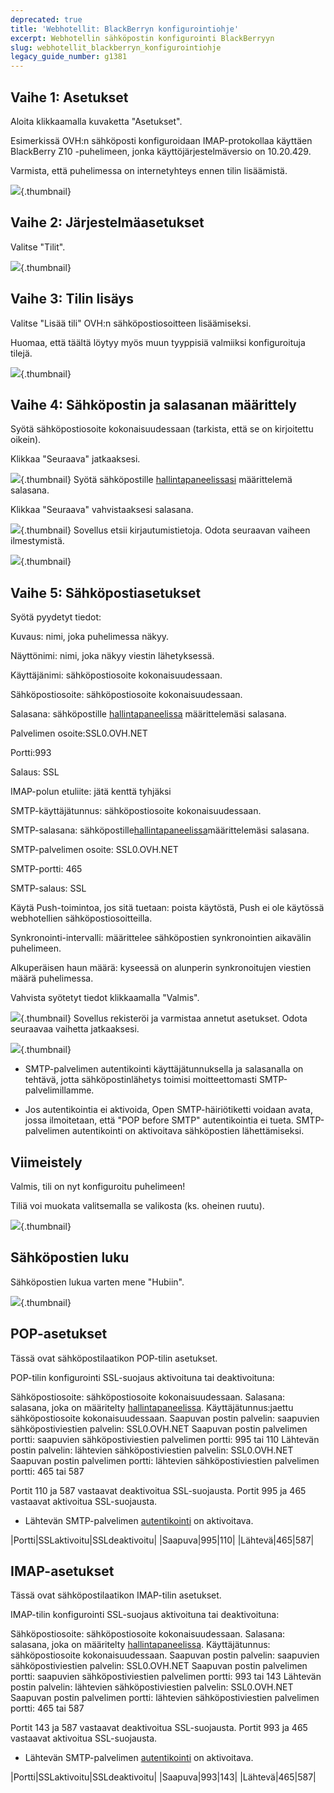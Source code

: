 ```yaml
---
deprecated: true
title: 'Webhotellit: BlackBerryn konfigurointiohje'
excerpt: Webhotellin sähköpostin konfigurointi BlackBerryyn
slug: webhotellit_blackberryn_konfigurointiohje
legacy_guide_number: g1381
---
```



## Vaihe 1: Asetukset
Aloita klikkaamalla kuvaketta "Asetukset".

Esimerkissä OVH:n sähköposti konfiguroidaan IMAP-protokollaa käyttäen BlackBerry Z10 -puhelimeen, jonka käyttöjärjestelmäversio on 10.20.429.

Varmista, että puhelimessa on internetyhteys ennen tilin lisäämistä.

![](images/img_1747.jpg){.thumbnail}


## Vaihe 2: Järjestelmäasetukset
Valitse "Tilit".

![](images/img_1748.jpg){.thumbnail}


## Vaihe 3: Tilin lisäys
Valitse "Lisää tili" OVH:n sähköpostiosoitteen lisäämiseksi.

Huomaa, että täältä löytyy myös muun tyyppisiä valmiiksi konfiguroituja tilejä.

![](images/img_1749.jpg){.thumbnail}


## Vaihe 4: Sähköpostin ja salasanan määrittely
Syötä sähköpostiosoite kokonaisuudessaan (tarkista, että se on kirjoitettu oikein).

Klikkaa "Seuraava" jatkaaksesi.

![](images/img_1750.jpg){.thumbnail}
Syötä sähköpostille [hallintapaneelissasi](https://www.ovh.com/managerv3/) määrittelemä salasana.

Klikkaa "Seuraava" vahvistaaksesi salasana.

![](images/img_1751.jpg){.thumbnail}
Sovellus etsii kirjautumistietoja. Odota seuraavan vaiheen ilmestymistä.

![](images/img_1752.jpg){.thumbnail}


## Vaihe 5: Sähköpostiasetukset
Syötä pyydetyt tiedot:

Kuvaus: nimi, joka puhelimessa näkyy.

Näyttönimi: nimi, joka näkyy viestin lähetyksessä.

Käyttäjänimi: sähköpostiosoite kokonaisuudessaan.

Sähköpostiosoite: sähköpostiosoite kokonaisuudessaan.

Salasana: sähköpostille [hallintapaneelissa](https://www.ovh.com/managerv3/) määrittelemäsi salasana.

Palvelimen osoite:SSL0.OVH.NET

Portti:993

Salaus: SSL

IMAP-polun etuliite: jätä kenttä tyhjäksi

SMTP-käyttäjätunnus: sähköpostiosoite kokonaisuudessaan.

SMTP-salasana: sähköpostille[hallintapaneelissa](https://www.ovh.com/managerv3/)määrittelemäsi salasana.

SMTP-palvelimen osoite: SSL0.OVH.NET

SMTP-portti: 465

SMTP-salaus: SSL

Käytä Push-toimintoa, jos sitä tuetaan: poista käytöstä, Push ei ole käytössä webhotellien sähköpostiosoitteilla.

Synkronointi-intervalli: määrittelee sähköpostien synkronointien aikavälin puhelimeen.

Alkuperäisen haun määrä: kyseessä on alunperin synkronoitujen viestien määrä puhelimessa.

Vahvista syötetyt tiedot klikkaamalla "Valmis".

![](images/img_1753.jpg){.thumbnail}
Sovellus rekisteröi ja varmistaa annetut asetukset. Odota seuraavaa vaihetta jatkaaksesi.

![](images/img_1754.jpg){.thumbnail}

- SMTP-palvelimen autentikointi käyttäjätunnuksella ja salasanalla on tehtävä, jotta sähköpostinlähetys toimisi moitteettomasti SMTP-palvelimillamme.

- Jos autentikointia ei aktivoida, Open SMTP-häiriötiketti voidaan avata, jossa ilmoitetaan, että "POP before SMTP" autentikointia ei tueta. SMTP-palvelimen autentikointi on aktivoitava sähköpostien lähettämiseksi.




## Viimeistely
Valmis, tili on nyt konfiguroitu puhelimeen!

Tiliä voi muokata valitsemalla se valikosta (ks. oheinen ruutu).

![](images/img_1755.jpg){.thumbnail}

## Sähköpostien luku
Sähköpostien lukua varten mene "Hubiin".

![](images/img_1756.jpg){.thumbnail}


## POP-asetukset
Tässä ovat sähköpostilaatikon POP-tilin asetukset.

POP-tilin konfigurointi SSL-suojaus aktivoituna tai deaktivoituna: 

Sähköpostiosoite: sähköpostiosoite kokonaisuudessaan.
Salasana: salasana, joka on määritelty [hallintapaneelissa](https://www.ovh.com/managerv3/).
Käyttäjätunnus:jaettu sähköpostiosoite kokonaisuudessaan.
Saapuvan postin palvelin: saapuvien sähköpostiviestien palvelin: SSL0.OVH.NET
Saapuvan postin palvelimen portti: saapuvien sähköpostiviestien palvelimen portti: 995 tai 110
Lähtevän postin palvelin: lähtevien sähköpostiviestien palvelin: SSL0.OVH.NET
Saapuvan postin palvelimen portti: lähtevien sähköpostiviestien palvelimen portti: 465 tai 587

Portit 110 ja 587 vastaavat deaktivoitua SSL-suojausta.
Portit 995 ja 465 vastaavat  aktivoitua SSL-suojausta.


- Lähtevän SMTP-palvelimen [autentikointi](#configuration_du_compte_e-mail_mutualise_sous_blackberry_partie_5_parametres_du_compte_e-mail) on aktivoitava.


|Portti|SSLaktivoitu|SSLdeaktivoitu|
|Saapuva|995|110|
|Lähtevä|465|587|




## IMAP-asetukset
Tässä ovat sähköpostilaatikon IMAP-tilin asetukset.

IMAP-tilin konfigurointi SSL-suojaus aktivoituna tai deaktivoituna: 

Sähköpostiosoite: sähköpostiosoite kokonaisuudessaan.
Salasana: salasana, joka on määritelty [hallintapaneelissa](https://www.ovh.com/managerv3/).
Käyttäjätunnus: sähköpostiosoite kokonaisuudessaan.
Saapuvan postin palvelin: saapuvien sähköpostiviestien palvelin: SSL0.OVH.NET
Saapuvan postin palvelimen portti: saapuvien sähköpostiviestien palvelimen portti: 993 tai 143
Lähtevän postin palvelin: lähtevien sähköpostiviestien palvelin: SSL0.OVH.NET
Saapuvan postin palvelimen portti: lähtevien sähköpostiviestien palvelimen portti: 465 tai 587

Portit 143 ja 587 vastaavat deaktivoitua SSL-suojausta.
Portit 993 ja 465 vastaavat  aktivoitua SSL-suojausta.


- Lähtevän SMTP-palvelimen [autentikointi](#configuration_du_compte_e-mail_mutualise_sous_blackberry_partie_5_parametres_du_compte_e-mail) on aktivoitava.


|Portti|SSLaktivoitu|SSLdeaktivoitu|
|Saapuva|993|143|
|Lähtevä|465|587|



